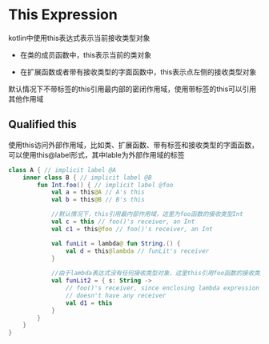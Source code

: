 # This Expression
kotlin中使用this表达式表示当前接收类型对象

* 在类的成员函数中，this表示当前的类对象

* 在扩展函数或者带有接收类型的字面函数中，this表示点左侧的接收类型对象

默认情况下不带标签的this引用最内部的密闭作用域，使用带标签的this可以引用其他作用域

## Qualified this
使用this访问外部作用域，比如类、扩展函数、带有标签和接收类型的字面函数，可以使用this@label形式，其中lable为外部作用域的标签

```kotlin
class A { // implicit label @A
    inner class B { // implicit label @B
        fun Int.foo() { // implicit label @foo
            val a = this@A // A's this
            val b = this@B // B's this

            //默认情况下，this引用最内部作用域，这里为foo函数的接收类型Int
            val c = this // foo()'s receiver, an Int
            val c1 = this@foo // foo()'s receiver, an Int

            val funLit = lambda@ fun String.() {
                val d = this@lambda // funLit's receiver
            }
            
            //由于lambda表达式没有任何接收类型对象，这里this引用foo函数的接收类型Int
            val funLit2 = { s: String ->
                // foo()'s receiver, since enclosing lambda expression
                // doesn't have any receiver
                val d1 = this
            }
        }
    }
}
```

